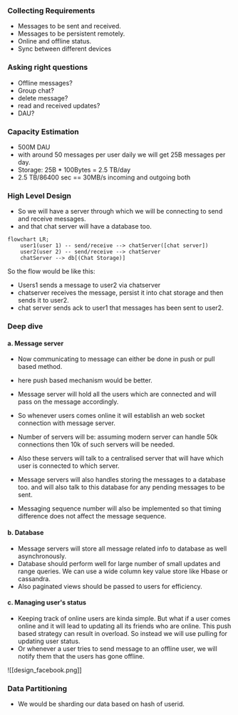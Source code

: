 

### Collecting Requirements

* Messages to be sent and received.
* Messages to be persistent remotely.
* Online and offline status.
*  Sync between different devices


### Asking right questions

* Offline messages?
* Group chat?
* delete message?
* read and received updates?
* DAU?

### Capacity Estimation 

* 500M DAU
* with around 50 messages per user daily we will get 25B messages per day.
* Storage: 25B * 100Bytes = 2.5 TB/day
* 2.5 TB/86400 sec == 30MB/s incoming and outgoing both


### High Level Design

* So we will have a server through which we will be connecting to send and receive messages.
* and that chat server will have a database too.

```mermaid
flowchart LR;
	user1(user 1) -- send/receive --> chatServer([chat server])
	user2(user 2) -- send/receive --> chatServer
	chatServer --> db[(Chat Storage)]
```

So the flow would be like this:
*  Users1 sends a message to user2 via chatserver
* chatserver receives the message, persist it into chat storage and then sends it to user2.
* chat server sends ack to user1 that messages has been sent to user2.



### Deep dive

#### a. Message server

* Now communicating to message can either be done in push or pull based method.
* here push based mechanism would be better.
* Message server will hold all the users which are connected and will pass on the message accordingly.
* So whenever users comes online it will establish an web socket connection with message server. 


* Number of servers will be: assuming modern server can handle 50k connections then 10k of such servers will be needed.
* Also these servers will talk to a centralised server that will have which user is connected to which server.

* Message servers will also handles storing the messages to a database too. and will also talk to this database for any pending messages to be sent.
* Messaging sequence number will also be implemented so that timing difference does not affect the message sequence.

#### b. Database

* Message servers will store all message related info to database as well asynchronously. 
* Database should perform well for large number of small updates and range queries. We can use a wide column key value store like Hbase or cassandra.
* Also paginated views should be passed to users for efficiency.


#### c. Managing user's status

* Keeping track of online users are kinda simple. But what if a user comes online and it will lead to updating all its friends who are online. This push based strategy can result in overload. So instead we will use pulling for updating user status.
*  Or whenever a user tries to send message to an offline user, we will notify them that the users has gone offline.

![[design_facebook.png]]


### Data Partitioning

* We would be sharding our data based on hash of userid. 
